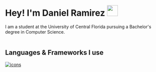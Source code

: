 <h1><b>Hey! I'm Daniel Ramirez </b><img src="https://media.giphy.com/media/hvRJCLFzcasrR4ia7z/giphy.gif" width="35"> </h1>

<p>
    I am a student at the University of Central Florida pursuing a Bachelor's degree in Computer Science. <br><br>
    <h2>Languages & Frameworks I use</h2>
    <a href="https://skillicons.dev" target="_blank">
        <img src="https://skillicons.dev/icons?i=py,java,c,html,css,bootstrap,flask" alt="icons"/>
    </a>
     
</p>

